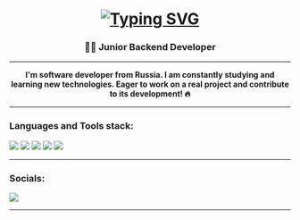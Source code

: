 <h1 align="center">
  <a href="https://git.io/typing-svg"><img src="https://readme-typing-svg.herokuapp.com?font=JetBrains+Mono&duration=2500&color=F7F7F7&center=true&vCenter=true&multiline=true&width=350&height=65&lines=Hi!+Glad+to+see+you+here;(%D1%80%D0%B0%D0%B4+%D0%B2%D0%B8%D0%B4%D0%B5%D1%82%D1%8C+%D1%82%D0%B5%D0%B1%D1%8F+%D1%82%D1%83%D1%82)" alt="Typing SVG" /></a>
</h1>

<h3 align="center">👨‍💻 Junior Backend Developer</h3>
<hr>
<div align="center"><strong> I'm software developer from Russia. I am constantly studying and learning new technologies. Eager to work on a real project and contribute to its development! 🔥 </strong></div>
<hr>

### Languages and Tools stack:

<p align="left">
  <img src="https://img.shields.io/badge/-Java-090909?style=for-the-badge&logo=intellij-idea&logoColor=F60" />
  <img src="https://img.shields.io/badge/-Spring%20Boot-090909?style=for-the-badge&logo=Spring%20Boot&logoColor=6DB33F" />
  <img src="https://img.shields.io/badge/-Postgres-090909?style=for-the-badge&logo=postgresql&logoColor=23316192" />
  <img src="https://img.shields.io/badge/-Redis-090909?style=for-the-badge&logo=redis&logoColor=DD0031" />
  <img src="https://img.shields.io/badge/-Docker-090909?style=for-the-badge&logo=docker&logoColor=2496ED" />
</p>

<hr>

### Socials:

<p align="left">
  <a href="https://t.me/ChiLLi337">
    <img src="https://img.shields.io/badge/-Telegram-090909?style=for-the-badge&logo=telegram&logoColor=27A0D9" />
  </a>
</p>

<hr>
